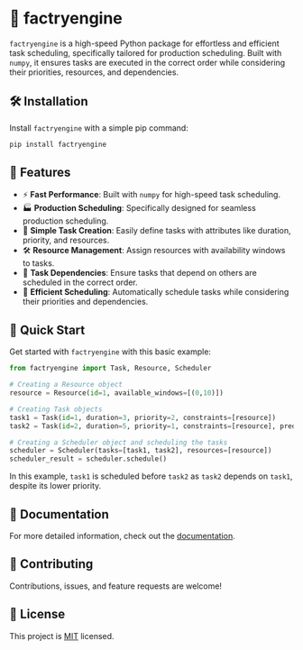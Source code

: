 # 📅 factryengine

`factryengine` is a high-speed Python package for effortless and efficient task scheduling, specifically tailored for production scheduling. Built with `numpy`, it ensures tasks are executed in the correct order while considering their priorities, resources, and dependencies.

## 🛠 Installation

Install `factryengine` with a simple pip command:

```bash
pip install factryengine
```

## 🌟 Features

- ⚡ **Fast Performance**: Built with `numpy` for high-speed task scheduling.
- 🏭 **Production Scheduling**: Specifically designed for seamless production scheduling.
- 📝 **Simple Task Creation**: Easily define tasks with attributes like duration, priority, and resources.
- 🛠️ **Resource Management**: Assign resources with availability windows to tasks.
- 🔄 **Task Dependencies**: Ensure tasks that depend on others are scheduled in the correct order.
- 📅 **Efficient Scheduling**: Automatically schedule tasks while considering their priorities and dependencies.

## 🚀 Quick Start

Get started with `factryengine` with this basic example:

```python
from factryengine import Task, Resource, Scheduler

# Creating a Resource object
resource = Resource(id=1, available_windows=[(0,10)])

# Creating Task objects
task1 = Task(id=1, duration=3, priority=2, constraints=[resource])
task2 = Task(id=2, duration=5, priority=1, constraints=[resource], predecessor_ids=[1])

# Creating a Scheduler object and scheduling the tasks
scheduler = Scheduler(tasks=[task1, task2], resources=[resource])
scheduler_result = scheduler.schedule()
```

In this example, `task1` is scheduled before `task2` as `task2` depends on `task1`, despite its lower priority.

## 📖 Documentation

For more detailed information, check out the [documentation](https://yacobolo.github.io/factryengine/).

## 🤝 Contributing

Contributions, issues, and feature requests are welcome!

## 📝 License

This project is [MIT](../LICENSE) licensed.
